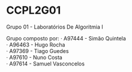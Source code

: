 # CCPL2G01
Grupo 01 - Laboratórios De Algoritmia I

Grupo composto por:
· A97444 - Simão Quintela <br/>
· A96463 - Hugo Rocha <br/>
· A97369 - Tiago Guedes <br/>
· A97610 - Nuno Costa <br/>
· A97614 - Samuel Vasconcelos
